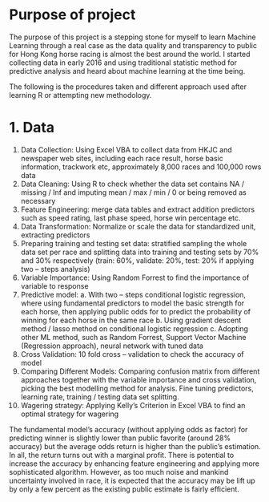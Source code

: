 # Purpose of project

The purpose of this project is a stepping stone for myself to learn Machine Learning through a real case as the data quality and transparency to public for Hong Kong horse racing is almost the best around the world.  I started collecting data in early 2016 and using traditional statistic method for predictive analysis and heard about machine learning at the time being.

The following is the procedures taken and different approach used after learning R or attempting new methodology.

# 1. Data
1.	Data Collection: Using Excel VBA to collect data from HKJC and newspaper web sites, including each race result, horse basic information, trackwork etc, approximately 8,000 races and 100,000 rows data
2.	Data Cleaning: Using R to check whether the data set contains NA / missing / Inf and imputing mean / max / min / 0 or being removed as necessary
3.	Feature Engineering: merge data tables and extract addition predictors such as speed rating, last phase speed, horse win percentage etc.
4.	Data Transformation: Normalize or scale the data for standardized unit, extracting predictors
5.	Preparing training and testing set data: stratified sampling the whole data set per race and splitting data into training and testing sets by 70% and 30% respectively (train: 60%, validate: 20%, test: 20% if applying two – steps analysis)
6.	Variable Importance:  Using Random Forrest to find the importance of variable to response
7.	Predictive model: 
a.  With two – steps conditional logistic regression, where using fundamental predictors to model the basic strength for each horse, then applying public odds for  to predict the probability of winning for each horse in the same race
b.	Using gradient descent method / lasso method on conditional logistic regression
c.  Adopting other ML method, such as Random Forrest, Support Vector Machine (Regression approach), neural network with tuned data
8.	Cross Validation: 10 fold cross – validation to check the accuracy of model
9.	Comparing Different Models: Comparing confusion matrix from different approaches together with the variable importance and cross validation, picking the best modelling method for analysis.  Fine tuning predictors, learning rate, training / testing data set splitting.
10.	Wagering strategy: Applying Kelly’s Criterion in Excel VBA to find an optimal strategy for wagering

The fundamental model’s accuracy (without applying odds as factor) for predicting winner is slightly lower than public favorite (around 28% accuracy) but the average odds return is higher than the public’s estimation.  In all, the return turns out with a marginal profit.  There is potential to increase the accuracy by enhancing feature engineering and applying more sophisticated algorithm.  However, as too much noise and mankind uncertainty involved in race, it is expected that the accuracy may be lift up by only a few percent as the existing public estimate is fairly efficient.
